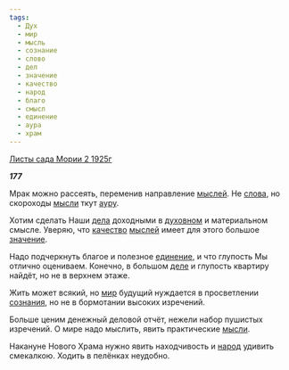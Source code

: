 ```yaml
---
tags:
  - Дух
  - мир
  - мысль
  - сознание
  - слово
  - дел
  - значение
  - качество
  - народ
  - благо
  - смысл
  - единение
  - аура
  - храм
---
```

[Листы сада Мории 2 1925г](https://127.0.0.1:4002/agni/1925)

___177___

Мрак можно рассеять, переменив направление [мыслей](../../../tags/#мысль). Не [слова](../../../tags/#слово), но скороходы [мысли](../../../tags/#мысль) ткут [ауру](../../../tags/#аура).   

Хотим сделать Наши [дела](../../../tags/#дел) доходными в [духовном](../../../tags/#Дух) и материальном смысле. Уверяю, что [качество](../../../tags/#качество) [мыслей](../../../tags/#мысль) имеет для этого большое [значение](../../../tags/#значение).   

Надо подчеркнуть благое и полезное [единение](../../../tags/#единение), и что глупость Мы отлично оцениваем. Конечно, в большом [деле](../../../tags/#дел) и глупость квартиру найдёт, но не в верхнем этаже.   

Жить может всякий, но [мир](../../../tags/#мир) будущий нуждается в просветлении [сознания](../../../tags/#сознание), но не в бормотании высоких изречений.   

Больше ценим денежный деловой отчёт, нежели набор пушистых изречений. О мире надо мыслить, явить практические [мысли](../../../tags/#мысль).   

Накануне Нового Храма нужно явить находчивость и [народ](../../../tags/#народ) удивить смекалкою. Ходить в пелёнках неудобно.   

